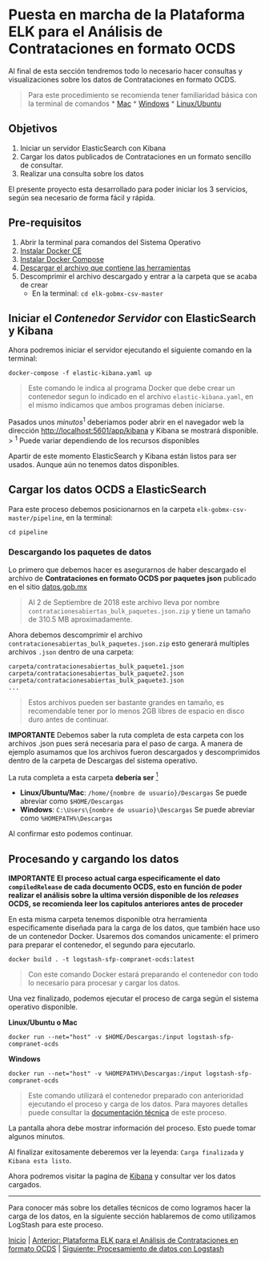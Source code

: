 # Puesta en marcha de la Plataforma ELK para el Análisis de Contrataciones en formato OCDS

Al final de esta sección tendremos todo lo necesario hacer consultas y visualizaciones sobre los datos de Contrataciones en formato OCDS.

> Para este procedimiento se recomienda tener familiaridad básica con la terminal de comandos
    * [Mac](https://www.soydemac.com/abrir-terminal-mac/)
    * [Windows](https://www.wikihow.com/Open-the-Command-Prompt-in-Windows)
    * [Linux/Ubuntu](https://elblogdeliher.com/como-moverse-por-los-directorios-en-la-terminal-de-ubuntu/)

## Objetivos

1. Iniciar un servidor ElasticSearch con Kibana
1. Cargar los datos publicados de Contrataciones en un formato sencillo de consultar.
1. Realizar una consulta sobre los datos

El presente proyecto esta desarrollado para poder iniciar los 3 servicios, según sea necesario de forma fácil y rápida.


## Pre-requisitos

1. Abrir la terminal para comandos del Sistema Operativo
1. [Instalar Docker CE](https://docs.docker.com/install/)
1. [Instalar Docker Compose](https://docs.docker.com/compose/install/)
1. [Descargar el archivo que contiene las
   herramientas](https://github.com/ProjectPODER/elk-gobmx-csv/archive/master.zip)
1. Descomprimir el archivo descargado y entrar a la carpeta que se acaba de crear
    * En la terminal: `cd elk-gobmx-csv-master`

## Iniciar el *Contenedor Servidor* con ElasticSearch y Kibana

Ahora podremos iniciar el servidor ejecutando el siguiente comando en la terminal:
```
docker-compose -f elastic-kibana.yaml up
```
> Este comando le indica al programa Docker que debe crear un contenedor segun lo indicado en el archivo
> `elastic-kibana.yaml`, en el mismo indicamos que ambos programas deben iniciarse.

Pasados unos *minutos*<sup>1</sup> deberiamos poder abrir en el navegador web la dirección
[http://localhost:5601/app/kibana](http://localhost:5601/app/kibana) y Kibana se mostrará disponible. > <sup>1</sup>
Puede variar dependiendo de los recursos disponibles

Apartir de este momento ElasticSearch y Kibana están listos para ser usados. Aunque aún no tenemos datos disponibles.

## Cargar los datos OCDS a ElasticSearch

Para este proceso debemos posicionarnos en la carpeta `elk-gobmx-csv-master/pipeline`, en la
terminal:
```
cd pipeline
```

### Descargando los paquetes de datos

Lo primero que debemos hacer es asegurarnos de haber descargado el archivo de **Contrataciones en formato OCDS por
paquetes json** publicado en el sitio
[datos.gob.mx](https://datos.gob.mx/busca/dataset/concentrado-de-contrataciones-abiertas-de-la-apf/resource/ed1ec7e5-61ae-4d00-8adc-67c77844e75c)
> Al 2 de Septiembre de 2018 este archivo lleva por nombre `contratacionesabiertas_bulk_paquetes.json.zip` y tiene un
tamaño de 310.5 MB aproximadamente.

Ahora debemos descomprimir el archivo `contratacionesabiertas_bulk_paquetes.json.zip` esto generará multiples archivos
`.json` dentro de una carpeta:
```
carpeta/contratacionesabiertas_bulk_paquete1.json carpeta/contratacionesabiertas_bulk_paquete2.json
carpeta/contratacionesabiertas_bulk_paquete3.json
...
```
> Estos archivos pueden ser bastante grandes en tamaño, es recomendable tener por lo menos 2GB libres de espacio en
> disco duro antes de continuar.

**IMPORTANTE** Debemos saber la ruta completa de esta carpeta con los archivos .json pues será necesaria para el paso de
carga. A manera de ejemplo asumamos que los archivos fueron descargados y descomprimidos dentro de la carpeta de
Descargas del sistema operativo.

La ruta completa a esta carpeta **debería ser**
[<sup>1</sup>](https://en.wikipedia.org/wiki/Home_directory#Default_home_directory_per_operating_system)
* **Linux/Ubuntu/Mac**: `/home/{nombre de usuario}/Descargas` Se puede abreviar como `$HOME/Descargas`
* **Windows**: `C:\Users\{nombre de usuario}\Descargas` Se puede abreviar como `%HOMEPATH%\Descargas`

Al confirmar esto podemos continuar.

## Procesando y cargando los datos

**IMPORTANTE** **El proceso actual carga especificamente el dato `compiledRelease` de cada documento OCDS, esto en
función de poder realizar el análisis sobre la ultima versión disponible de los *releases* OCDS, se recomienda leer los
capitulos anteriores antes de proceder**

En esta misma carpeta tenemos disponible otra herramienta especificamente diseñada para la carga de los datos, que
también hace uso de un contenedor Docker. Usaremos dos comandos unicamente: el primero para preparar el contenedor, el
segundo para ejecutarlo.

```
docker build . -t logstash-sfp-compranet-ocds:latest
```
> Con este comando Docker estará preparando el contenedor con todo lo necesario para procesar y cargar los datos.

Una vez finalizado, podemos ejecutar el proceso de carga según el sistema operativo disponible.

**Linux/Ubuntu o Mac**
```
docker run --net="host" -v $HOME/Descargas:/input logstash-sfp-compranet-ocds
```
**Windows**
```
docker run --net="host" -v %HOMEPATH%\Descargas:/input logstash-sfp-compranet-ocds
```
> Este comando utilizará el contenedor preparado con anterioridad ejecutando el proceso y carga de los datos. Para
> mayores detalles puede consultar la [documentación técnica](../../pipeline/README.md) de este
> proceso.

La pantalla ahora debe mostrar información del proceso. Esto puede tomar algunos minutos.

Al finalizar exitosamente deberemos ver la leyenda: `Carga finalizada` y `Kibana esta listo`.

Ahora podremos visitar la pagina de [Kibana](http://localhost:5601/app/kibana) y consultar ver los datos cargados.

---

Para conocer más sobre los detalles técnicos de como logramos hacer la carga de los datos, en la siguiente sección
hablaremos de como utilizamos LogStash para este proceso.

[Inicio](../README.md) | [Anterior: Plataforma ELK para el Análisis de Contrataciones en formato OCDS](Seccion2.md) |
[Siguiente: Procesamiento de datos con Logstash](Seccion4.md)

